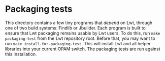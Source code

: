 # Packaging tests

This directory contains a few tiny programs that *depend* on Lwt, through one of
two build systems: Findlib or Jbuilder. Each program is built to ensure that Lwt
packaging remains usable by Lwt users. To do this, run `make packaging-test`
from the Lwt repository root. Before that, you may want to run
`make install-for-packaging-test`. This will install Lwt and all helper
libraries into your current OPAM switch. The packaging tests are run against
this installation.
